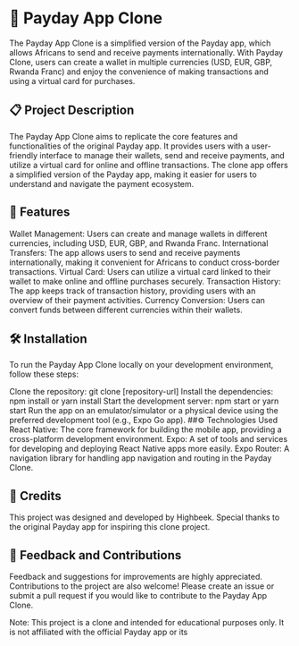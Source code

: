 # 🚀 Payday App Clone
The Payday App Clone is a simplified version of the Payday app, which allows Africans to send and receive payments internationally. With Payday Clone, users can create a wallet in multiple currencies (USD, EUR, GBP, Rwanda Franc) and enjoy the convenience of making transactions and using a virtual card for purchases.

## 📋 Project Description
The Payday App Clone aims to replicate the core features and functionalities of the original Payday app. It provides users with a user-friendly interface to manage their wallets, send and receive payments, and utilize a virtual card for online and offline transactions. The clone app offers a simplified version of the Payday app, making it easier for users to understand and navigate the payment ecosystem.

## 🎯 Features
Wallet Management: Users can create and manage wallets in different currencies, including USD, EUR, GBP, and Rwanda Franc.
International Transfers: The app allows users to send and receive payments internationally, making it convenient for Africans to conduct cross-border transactions.
Virtual Card: Users can utilize a virtual card linked to their wallet to make online and offline purchases securely.
Transaction History: The app keeps track of transaction history, providing users with an overview of their payment activities.
Currency Conversion: Users can convert funds between different currencies within their wallets.
## 🛠️ Installation
To run the Payday App Clone locally on your development environment, follow these steps:

Clone the repository: git clone [repository-url]
Install the dependencies: npm install or yarn install
Start the development server: npm start or yarn start
Run the app on an emulator/simulator or a physical device using the preferred development tool (e.g., Expo Go app).
##⚙️ Technologies Used
React Native: The core framework for building the mobile app, providing a cross-platform development environment.
Expo: A set of tools and services for developing and deploying React Native apps more easily.
Expo Router: A navigation library for handling app navigation and routing in the Payday Clone.
## 🙌 Credits
This project was designed and developed by Highbeek. Special thanks to the original Payday app for inspiring this clone project.

## 📝 Feedback and Contributions
Feedback and suggestions for improvements are highly appreciated. Contributions to the project are also welcome! Please create an issue or submit a pull request if you would like to contribute to the Payday App Clone.

Note: This project is a clone and intended for educational purposes only. It is not affiliated with the official Payday app or its 
